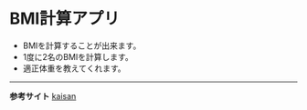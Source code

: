 # BMI計算アプリ
- BMIを計算することが出来ます。
- 1度に2名のBMIを計算します。
- 適正体重を教えてくれます。
---
**参考サイト**
[kaisan](https://keisan.casio.jp/exec/system/1161228732)
